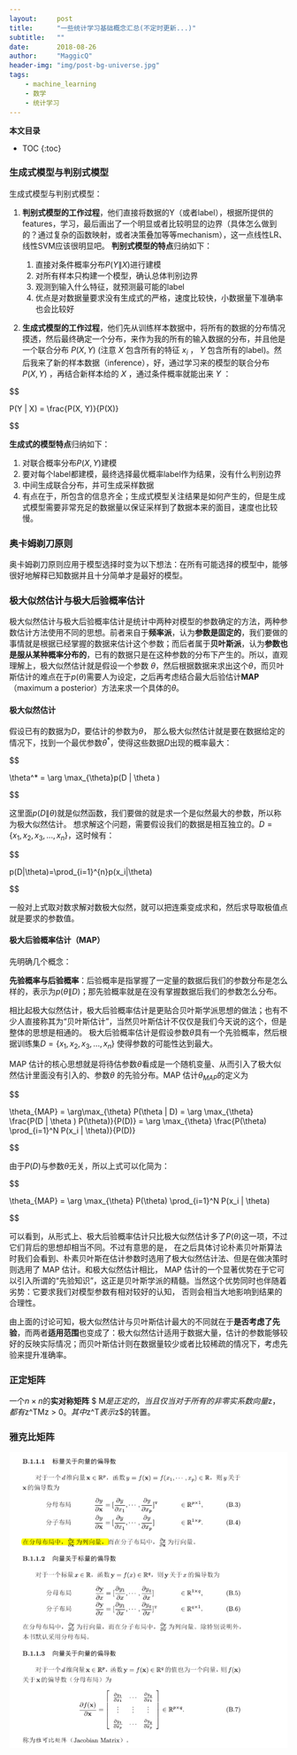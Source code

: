 ```yaml
---
layout:     post
title:      "一些统计学习基础概念汇总(不定时更新...)"
subtitle:   ""
date:       2018-08-26
author:     "MaggicQ"
header-img: "img/post-bg-universe.jpg"
tags:
    - machine_learning
    - 数学
    - 统计学习
---
```


**本文目录**
* TOC
{:toc}



###  生成式模型与判别式模型

生成式模型与判别式模型：

1. **判别式模型的工作过程**，他们直接将数据的Y（或者label），根据所提供的features，学习，最后画出了一个明显或者比较明显的边界（具体怎么做到的？通过复杂的函数映射，或者决策叠加等等mechanism），这一点线性LR、线性SVM应该很明显吧。 **判别式模型的特点**归纳如下：

   1. 直接对条件概率分布$P(Y \| X)$进行建模
   2. 对所有样本只构建一个模型，确认总体判别边界
   3. 观测到输入什么特征，就预测最可能的label
   4. 优点是对数据量要求没有生成式的严格，速度比较快，小数据量下准确率也会比较好

2. **生成式模型的工作过程**，他们先从训练样本数据中，将所有的数据的分布情况摸透，然后最终确定一个分布，来作为我的所有的输入数据的分布，并且他是一个联合分布 $P(X,Y)$ (注意 $X$ 包含所有的特征 $x_{i}$ ， $Y$ 包含所有的label)。然后我来了新的样本数据（inference），好，通过学习来的模型的联合分布 $P(X,Y)$ ，再结合新样本给的 $X$ ，通过条件概率就能出来 $Y$ ：
   
$$

   P(Y | X) = \frac{P(X, Y)}{P(X)}
   
$$

   **生成式的模型特点**归纳如下：

   1. 对联合概率分布$P(X, Y)$建模
   2. 要对每个label都建模，最终选择最优概率label作为结果，没有什么判别边界
   3. 中间生成联合分布，并可生成采样数据
   4. 有点在于，所包含的信息齐全；生成式模型关注结果是如何产生的，但是生成式模型需要非常充足的数据量以保证采样到了数据本来的面目，速度也比较慢。






### 奥卡姆剃刀原则 

奥卡姆剃刀原则应用于模型选择时变为以下想法：在所有可能选择的模型中，能够很好地解释已知数据并且十分简单才是最好的模型。





### 极大似然估计与极大后验概率估计

极大似然估计与极大后验概率估计是统计中两种对模型的参数确定的方法，两种参数估计方法使用不同的思想。前者来自于**频率派**，认为**参数是固定的**，我们要做的事情就是根据已经掌握的数据来估计这个参数；而后者属于**贝叶斯派**，认为**参数也是服从某种概率分布的**，已有的数据只是在这种参数的分布下产生的。所以，直观理解上，极大似然估计就是假设一个参数 $\theta$，然后根据数据来求出这个$\theta$，而贝叶斯估计的难点在于$p(\theta)$需要人为设定，之后再考虑结合最大后验估计**MAP**（maximum a posterior）方法来求一个具体的$\theta$。



#### 极大似然估计

假设已有的数据为$D$，要估计的参数为$\theta$， 那么极大似然估计就是要在数据给定的情况下，找到一个最优参数$\theta^*$，使得这些数据$D$出现的概率最大：

$$

\theta^* = \arg \max_{\theta}p(D | \theta )

$$

这里面$p(D \| \theta)$就是似然函数，我们要做的就是求一个是似然最大的参数，所以称为极大似然估计。 
想求解这个问题，需要假设我们的数据是相互独立的。$D=\{x_1,x_2,x_3,...,x_n\}$，这时候有：

$$

p(D|\theta)=\prod_{i=1}^{n}p(x_i|\theta)

$$



一般对上式取对数求解对数极大似然，就可以把连乘变成求和，然后求导取极值点就是要求的参数值。



#### 极大后验概率估计（MAP）

先明确几个概念：

**先验概率与后验概率**：后验概率是指掌握了一定量的数据后我们的参数分布是怎么样的，表示为$p(θ\|D)$；那先验概率就是在没有掌握数据后我们的参数怎么分布。



相比起极大似然估计，极大后验概率估计是更贴合贝叶斯学派思想的做法；也有不少人直接称其为“贝叶斯估计”，当然贝叶斯估计不仅仅是我们今天说的这个，但是整体的思想是相通的。 极大后验概率估计是假设参数$\theta$具有一个先验概率，然后根据训练集$D=\{x_1,x_2,x_3,...,x_n\}$ 使得参数的可能性达到最大。

MAP 估计的核心思想就是将待估参数$\theta$看成是一个随机变量、从而引入了极大似然估计里面没有引入的、参数$\theta$ 的先验分布。MAP 估计$\theta_{MAP}$的定义为

$$

\theta_{MAP} = \arg\max_{\theta} P(\theta | D) 
= \arg \max_{\theta} \frac{P(D | \theta ) P(\theta)}{P(D)}
 = \arg \max_{\theta} \frac{P(\theta) \prod_{i=1}^N P(x_i | \theta)}{P(D)}

$$

由于$P(D)$与参数$\theta$无关，所以上式可以化简为：

$$

\theta_{MAP} = \arg \max_{\theta} P(\theta) \prod_{i=1}^N P(x_i | \theta)

$$

可以看到，从形式上、极大后验概率估计只比极大似然估计多了$P(\theta)$这一项，不过它们背后的思想却相当不同。不过有意思的是， 在之后具体讨论朴素贝叶斯算法时我们会看到、朴素贝叶斯在估计参数时选用了极大似然估计法、但是在做决策时则选用了 MAP 估计。和极大似然估计相比， MAP 估计的一个显著优势在于它可以引入所谓的“先验知识”，这正是贝叶斯学派的精髓。当然这个优势同时也伴随着劣势：它要求我们对模型参数有相对较好的认知， 否则会相当大地影响到结果的合理性。

由上面的讨论可知，极大似然估计与贝叶斯估计最大的不同就在于**是否考虑了先验**，而两者**适用范围**也变成了：极大似然估计适用于数据大量，估计的参数能够较好的反映实际情况；而贝叶斯估计则在数据量较少或者比较稀疏的情况下，考虑先验来提升准确率。





### 正定矩阵

一个$n×n$的**实对称矩阵** $ M$是正定的，当且仅当对于所有的非零实系数向量$z$，都有$z^TMz > 0$。其中$z^T$表示$z$的转置。

### 雅克比矩阵
![](/img/blog_imgs/daoshu.png)














